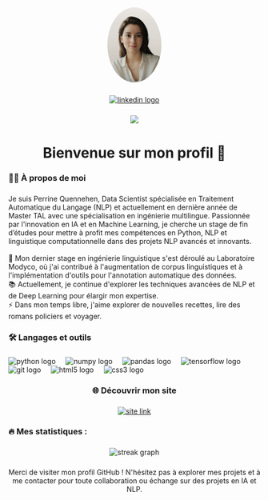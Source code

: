 <div align="center">
  <img height="150" src="profile.jpg" style="border-radius: 50%;" />
</div>

###

<div align="center">
  <a href="https://www.linkedin.com/in/perrine-quennehen/">
    <img src="https://img.shields.io/static/v1?message=LinkedIn&logo=linkedin&label=&color=0077B5&logoColor=white&labelColor=&style=for-the-badge" height="25" alt="linkedin logo" />
  </a>
</div>

###

<div align="center">
  <img src="https://visitor-badge.laobi.icu/badge?page_id=perrineqhn.perrineqhn&" />
</div>

###

<h1 align="center">Bienvenue sur mon profil 👋</h1>

###

<h3 align="left">👩‍💻 À propos de moi</h3>

###

<p align="left">Je suis Perrine Quennehen, Data Scientist spécialisée en Traitement Automatique du Langage (NLP) et actuellement en dernière année de Master TAL avec une spécialisation en ingénierie multilingue. Passionnée par l'innovation en IA et en Machine Learning, je cherche un stage de fin d’études pour mettre à profit mes compétences en Python, NLP et linguistique computationnelle dans des projets NLP avancés et innovants.<br><br>🔭 Mon dernier stage en ingénierie linguistique s'est déroulé au Laboratoire Modyco, où j'ai contribué à l'augmentation de corpus linguistiques et à l'implémentation d'outils pour l'annotation automatique des données.<br>📚 Actuellement, je continue d'explorer les techniques avancées de NLP et de Deep Learning pour élargir mon expertise.<br>⚡ Dans mon temps libre, j'aime explorer de nouvelles recettes, lire des romans policiers et voyager.</p>

###

<h3 align="left">🛠 Langages et outils</h3>

###

<div align="left">
  <img src="https://cdn.jsdelivr.net/gh/devicons/devicon/icons/python/python-original.svg" height="40" alt="python logo" />
  <img width="12" />
  <img src="https://cdn.jsdelivr.net/gh/devicons/devicon/icons/numpy/numpy-original.svg" height="40" alt="numpy logo" />
  <img width="12" />
  <img src="https://cdn.jsdelivr.net/gh/devicons/devicon/icons/pandas/pandas-original.svg" height="40" alt="pandas logo" />
  <img width="12" />
  <img src="https://cdn.jsdelivr.net/gh/devicons/devicon/icons/tensorflow/tensorflow-original.svg" height="40" alt="tensorflow logo" />
  <img width="12" />
  <img src="https://cdn.jsdelivr.net/gh/devicons/devicon/icons/git/git-original.svg" height="40" alt="git logo" />
  <img width="12" />
  <img src="https://cdn.jsdelivr.net/gh/devicons/devicon/icons/html5/html5-original.svg" height="40" alt="html5 logo" />
  <img width="12" />
  <img src="https://cdn.jsdelivr.net/gh/devicons/devicon/icons/css3/css3-original.svg" height="40" alt="css3 logo" />
</div>

###


<h3 align="center">🌐 Découvrir mon site</h3>

###

<div align="center">
  <a href="https://perrineqhn.github.io/" target="_blank">
    <img src="https://img.shields.io/static/v1?message=Visiter+mon+site&color=0E76A8&style=for-the-badge" height="30" alt="site link" />
  </a>
</div>

###

<h3 align="left">🔥 Mes statistiques :</h3>

###

<div align="center">
  <img src="https://streak-stats.demolab.com?user=perrineqhn&locale=fr&mode=daily&theme=dark&hide_border=false&border_radius=5&order=3" height="220" alt="streak graph" />
</div>

###

<p align="center">Merci de visiter mon profil GitHub ! N'hésitez pas à explorer mes projets et à me contacter pour toute collaboration ou échange sur des projets en IA et NLP.</p>